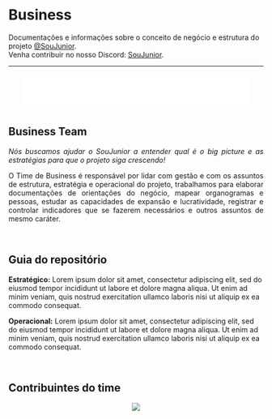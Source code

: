 # Business
Documentações e informações sobre o conceito de negócio e estrutura do projeto [@SouJunior](https://github.com/SouJunior).  
Venha contribuir no nosso Discord: [SouJunior](https://discord.gg/yQF3WB3YwX/).

<hr>

<div align="center">
<img alt="SouJunior Logo" src="https://raw.githubusercontent.com/SouJunior/ui-ux/main/Frontend/Assets/Create-account-page/Full-logo.png" />
</div>


<h2>Business Team</h2>
<p align="justify"><i>Nós buscamos ajudar o SouJunior a entender qual é o big picture e as estratégias para que o projeto siga crescendo!</i></p>

<p align="justify">O Time de Business é responsável por lidar com gestão e com os assuntos de estrutura, estratégia e operacional do projeto, trabalhamos para elaborar documentações de orientações do negócio, mapear organogramas e pessoas, estudar as capacidades de expansão e lucratividade, registrar e controlar indicadores que se fazerem necessários e outros assuntos de mesmo caráter.</p>

<br>

<h2>Guia do repositório</h2>
<p><b>Estratégico:</b> Lorem ipsum dolor sit amet, consectetur adipiscing elit, sed do eiusmod tempor incididunt ut labore et dolore magna aliqua. Ut enim ad minim veniam, quis nostrud exercitation ullamco laboris nisi ut aliquip ex ea commodo consequat.</p>
<p><b>Operacional:</b> Lorem ipsum dolor sit amet, consectetur adipiscing elit, sed do eiusmod tempor incididunt ut labore et dolore magna aliqua. Ut enim ad minim veniam, quis nostrud exercitation ullamco laboris nisi ut aliquip ex ea commodo consequat.</p>

<br>

<h2>Contribuintes do time</h2>
<p align="center"><a href="https://github.com/SouJunior/business/graphs/contributors">
  <img src="https://contributors-img.web.app/image?repo=SouJunior/business" />
</a></p>